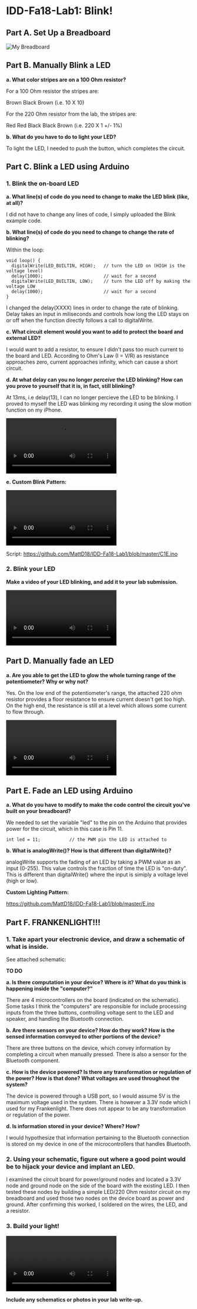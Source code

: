 # IDD-Fa18-Lab1: Blink!


## Part A. Set Up a Breadboard

![My Breadboard](https://github.com/MattD18/IDD-Fa18-Lab1/blob/master/IMG_2262.JPG)

## Part B. Manually Blink a LED

**a. What color stripes are on a 100 Ohm resistor?**

For a 100 Ohm resistor the stripes are:

Brown Black Brown (i.e. 10 X 10)

For the 220 Ohm resistor from the lab, the stripes are:

Red Red Black Black Brown (i.e. 220 X 1 +/- 1%)
 
**b. What do you have to do to light your LED?**

To light the LED, I needed to push the button, which completes the circuit.

## Part C. Blink a LED using Arduino

### 1. Blink the on-board LED

**a. What line(s) of code do you need to change to make the LED blink (like, at all)?**

I did not have to change any lines of code, I simply uploaded the Blink example code.

**b. What line(s) of code do you need to change to change the rate of blinking?**

Within the loop:

```
void loop() {
  digitalWrite(LED_BUILTIN, HIGH);   // turn the LED on (HIGH is the voltage level)
  delay(1000);                       // wait for a second
  digitalWrite(LED_BUILTIN, LOW);    // turn the LED off by making the voltage LOW
  delay(1000);                       // wait for a second 
}
```

I changed the delay(XXXX) lines in order to change the rate of blinking. Delay takes an input in miliseconds and controls how long the LED stays on or off when the function directly follows a call to digitalWrite.

**c. What circuit element would you want to add to protect the board and external LED?**

I would want to add a resistor, to ensure I didn't pass too much current to the board and LED. According to Ohm's Law (I = V/R) as resistance approaches zero, current approaches infinity, which can cause a short circuit.
 
**d. At what delay can you no longer *perceive* the LED blinking? How can you prove to yourself that it is, in fact, still blinking?**

At 13ms, i.e delay(13), I can no longer percieve the LED to be blinking. I proved to myself the LED was blinking my recording it using the slow motion function on my iPhone.

![Slow Motion Footage](https://github.com/MattD18/IDD-Fa18-Lab1/blob/master/IMG_2263_A.MOV)

**e. Custom Blink Pattern:**

![Custom Blinking Internal LED](https://github.com/MattD18/IDD-Fa18-Lab1/blob/master/IMG_2264.MOV)

Script: https://github.com/MattD18/IDD-Fa18-Lab1/blob/master/C1E.ino


### 2. Blink your LED

**Make a video of your LED blinking, and add it to your lab submission.**

![Blinking External LED](https://github.com/MattD18/IDD-Fa18-Lab1/blob/master/IMG_2265.MOV)


## Part D. Manually fade an LED

**a. Are you able to get the LED to glow the whole turning range of the potentiometer? Why or why not?**

Yes. On the low end of the potentiometer's range, the attached 220 ohm resistor provides a floor resistance to ensure current doesn't get too high. On the high end, the resistance is still at a level which allows some current to flow through.

![Manually Faded LED](https://github.com/MattD18/IDD-Fa18-Lab1/blob/master/IMG_2265.MOV)

## Part E. Fade an LED using Arduino

**a. What do you have to modify to make the code control the circuit you've built on your breadboard?**

We needed to set the variable "led" to the pin on the Arduino that provides power for the circuit, which in this case is Pin 11.

```
int led = 11;           // the PWM pin the LED is attached to
```

**b. What is analogWrite()? How is that different than digitalWrite()?**

analogWrite supports the fading of an LED by taking a PWM value as an input (0-255). This value controls the fraction of time the LED is "on-duty". This is different than digitalWrite() where the input is simiply a voltage level (high or low).

**Custom Lighting Pattern:**

https://github.com/MattD18/IDD-Fa18-Lab1/blob/master/E.ino



## Part F. FRANKENLIGHT!!!

### 1. Take apart your electronic device, and draw a schematic of what is inside. 

See attached schematic:

**TO DO**

**a. Is there computation in your device? Where is it? What do you think is happening inside the "computer?"**

There are 4 microcontrollers on the board (indicated on the schematic). Some tasks I think the "computers" are responsible for include processing inputs from the three buttons, controlling voltage sent to the LED and speaker, and handling the Bluetooth connection. 

**b. Are there sensors on your device? How do they work? How is the sensed information conveyed to other portions of the device?**

There are three buttons on the device, which convey information by completing a circuit when manually pressed. There is also a sensor for the Bluetooth component.

**c. How is the device powered? Is there any transformation or regulation of the power? How is that done? What voltages are used throughout the system?**

The device is powered through a USB port, so I would assume 5V is the maximum voltage used in the system. There is however a 3.3V node which I used for my Frankenlight. There does not appear to be any transformation or regulation of the power.

**d. Is information stored in your device? Where? How?**

I would hypothesize that information pertaining to the Bluetooth connection is stored on my device in one of the microcontrollers that handles Bluetooth.

### 2. Using your schematic, figure out where a good point would be to hijack your device and implant an LED.

I examined the circuit board for power/ground nodes and located a 3.3V node and ground node on the side of the board with the existing LED. I then tested these nodes by building a simple LED/220 Ohm resistor circuit on my breadboard and used those two nodes on the device board as power and ground. After confirming this worked, I soldered on the wires, the LED, and a resistor.

### 3. Build your light!


![Frankenlight Demo](https://github.com/MattD18/IDD-Fa18-Lab1/blob/master/IMG_2268.MOV)



**Include any schematics or photos in your lab write-up.**
